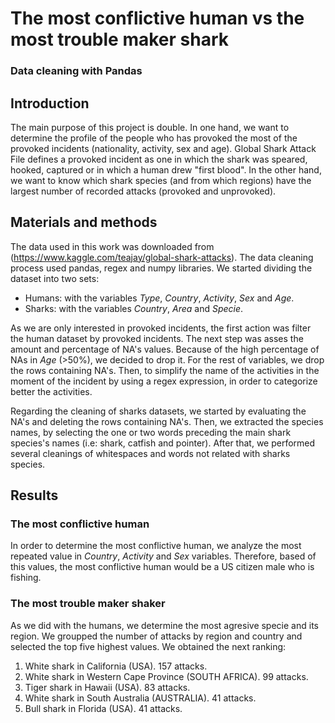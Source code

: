 # The most  conflictive human vs the most trouble maker shark
### Data cleaning with Pandas
## Introduction
The main purpose of this project is double. In one hand, we want to determine the profile of the people who has provoked the most of the provoked incidents (nationality, activity, sex and age). Global Shark Attack File defines a provoked incident as one in which the shark was speared, hooked, captured or in which a human drew "first blood". In the other hand, we want to know which shark species (and from which regions) have the largest number of recorded attacks (provoked and unprovoked).

## Materials and methods
The data used in this work was downloaded from (https://www.kaggle.com/teajay/global-shark-attacks). The data cleaning process used pandas, regex and numpy libraries.
We started dividing the dataset into two sets:
* Humans: with the variables *Type*, *Country*, *Activity*, *Sex* and *Age*.
* Sharks: with the variables *Country*, *Area* and *Specie*.

As we are only interested in provoked incidents, the first action was filter the human dataset by provoked incidents. The next step was asses the amount and percentage of NA's values. Because of the high percentage of NAs in *Age* (>50%), we decided to drop it. For the rest of variables, we drop the rows containing NA's. Then, to simplify the name of the activities in the moment of the incident by using a regex expression, in order to categorize better the activities.

Regarding the cleaning of sharks datasets, we started by evaluating the NA's and deleting the rows containing NA's. Then, we extracted  the species names, by selecting the one or two words preceding the main shark species's names (i.e: shark, catfish and pointer). After that, we performed several cleanings of whitespaces and words not related with sharks species.

## Results
### The most conflictive human
In order to determine the most conflictive human, we analyze the most repeated value in *Country*, *Activity* and *Sex* variables. Therefore, based of this values, the most conflictive human would be a US citizen male who is fishing.
### The most trouble maker shaker
As we did with the humans, we determine the most agresive specie and its region. We groupped the number of attacks by region and country and selected the top five highest values. We obtained the next ranking:
1. White shark in California (USA). 157 attacks.
2. White shark in Western Cape Province (SOUTH AFRICA). 99 attacks.
3. Tiger shark in Hawaii (USA). 83 attacks.
4. White shark in South Australia (AUSTRALIA). 41 attacks.
5. Bull shark in Florida (USA). 41 attacks.


